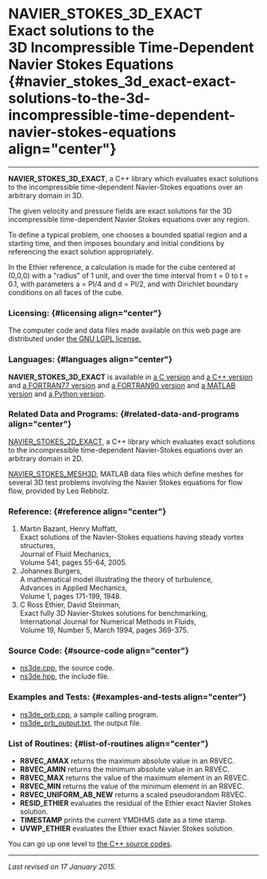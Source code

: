 NAVIER\_STOKES\_3D\_EXACT\
Exact solutions to the\
3D Incompressible Time-Dependent Navier Stokes Equations {#navier_stokes_3d_exact-exact-solutions-to-the-3d-incompressible-time-dependent-navier-stokes-equations align="center"}
========================================================

------------------------------------------------------------------------

**NAVIER\_STOKES\_3D\_EXACT**, a C++ library which evaluates exact
solutions to the incompressible time-dependent Navier-Stokes equations
over an arbitrary domain in 3D.

The given velocity and pressure fields are exact solutions for the 3D
incompressible time-dependent Navier Stokes equations over any region.

To define a typical problem, one chooses a bounded spatial region and a
starting time, and then imposes boundary and initial conditions by
referencing the exact solution appropriately.

In the Ethier reference, a calculation is made for the cube centered at
(0,0,0) with a "radius" of 1 unit, and over the time interval from t = 0
to t = 0.1, with parameters a = PI/4 and d = PI/2, and with Dirichlet
boundary conditions on all faces of the cube.

### Licensing: {#licensing align="center"}

The computer code and data files made available on this web page are
distributed under [the GNU LGPL license.](../../txt/gnu_lgpl.txt)

### Languages: {#languages align="center"}

**NAVIER\_STOKES\_3D\_EXACT** is available in [a C
version](../../c_src/navier_stokes_3d_exact/navier_stokes_3d_exact.html)
and [a C++
version](../../cpp_src/navier_stokes_3d_exact/navier_stokes_3d_exact.html)
and [a FORTRAN77
version](../../f77_src/navier_stokes_3d_exact/navier_stokes_3d_exact.html)
and [a FORTRAN90
version](../../f_src/navier_stokes_3d_exact/navier_stokes_3d_exact.html)
and [a MATLAB
version](../../m_src/navier_stokes_3d_exact/navier_stokes_3d_exact.html)
and [a Python
version](../../py_src/navier_stokes_3d_exact/navier_stokes_3d_exact.html).

### Related Data and Programs: {#related-data-and-programs align="center"}

[NAVIER\_STOKES\_2D\_EXACT](../../cpp_src/navier_stokes_2d_exact/navier_stokes_2d_exact.html),
a C++ library which evaluates exact solutions to the incompressible
time-dependent Navier-Stokes equations over an arbitrary domain in 2D.

[NAVIER\_STOKES\_MESH3D](../../m_src/navier_stokes_mesh3d/navier_stokes_mesh3d.html),
MATLAB data files which define meshes for several 3D test problems
involving the Navier Stokes equations for flow flow, provided by Leo
Rebholz.

### Reference: {#reference align="center"}

1.  Martin Bazant, Henry Moffatt,\
    Exact solutions of the Navier-Stokes equations having steady vortex
    structures,\
    Journal of Fluid Mechanics,\
    Volume 541, pages 55-64, 2005.
2.  Johannes Burgers,\
    A mathematical model illustrating the theory of turbulence,\
    Advances in Applied Mechanics,\
    Volume 1, pages 171-199, 1948.
3.  C Ross Ethier, David Steinman,\
    Exact fully 3D Navier-Stokes solutions for benchmarking,\
    International Journal for Numerical Methods in Fluids,\
    Volume 19, Number 5, March 1994, pages 369-375.

### Source Code: {#source-code align="center"}

-   [ns3de.cpp](ns3de.cpp), the source code.
-   [ns3de.hpp](ns3de.hpp), the include file.

### Examples and Tests: {#examples-and-tests align="center"}

-   [ns3de\_prb.cpp](ns3de_prb.cpp), a sample calling program.
-   [ns3de\_prb\_output.txt](ns3de_prb_output.txt), the output file.

### List of Routines: {#list-of-routines align="center"}

-   **R8VEC\_AMAX** returns the maximum absolute value in an R8VEC.
-   **R8VEC\_AMIN** returns the minimum absolute value in an R8VEC.
-   **R8VEC\_MAX** returns the value of the maximum element in an R8VEC.
-   **R8VEC\_MIN** returns the value of the minimum element in an R8VEC.
-   **R8VEC\_UNIFORM\_AB\_NEW** returns a scaled pseudorandom R8VEC.
-   **RESID\_ETHIER** evaluates the residual of the Ethier exact Navier
    Stokes solution.
-   **TIMESTAMP** prints the current YMDHMS date as a time stamp.
-   **UVWP\_ETHIER** evaluates the Ethier exact Navier Stokes solution.

You can go up one level to [the C++ source codes](../cpp_src.html).

------------------------------------------------------------------------

*Last revised on 17 January 2015.*
